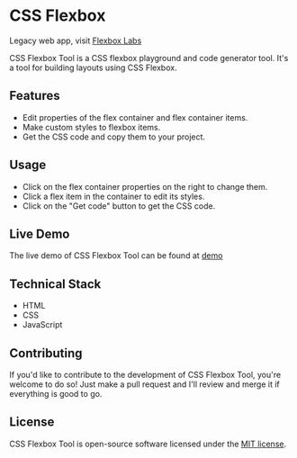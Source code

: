 # CSS Flexbox

Legacy web app, visit [Flexbox Labs](https://flexboxlabs.netlify.com)

CSS Flexbox Tool is a CSS flexbox playground and code generator tool. It's a tool for building layouts using CSS Flexbox.

## Features
- Edit properties of the flex container and flex container items.
- Make custom styles to flexbox items.
- Get the CSS code and copy them to your project.

## Usage
- Click on the flex container properties on the right to change them.
- Click a flex item in the container to edit its styles.
- Click on the "Get code" button to get the CSS code.

## Live Demo
The live demo of CSS Flexbox Tool can be found at [demo](https://cssflexboxtool.netlify.app/)

## Technical Stack
- HTML
- CSS
- JavaScript

## Contributing
If you'd like to contribute to the development of CSS Flexbox Tool, you're welcome to do so! Just make a pull request and I'll review and merge it if everything is good to go.

## License
CSS Flexbox Tool is open-source software licensed under the [MIT license](LICENSE).
